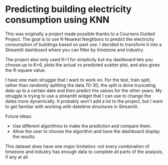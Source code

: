 # Predicting building electricity consumption using KNN

This was originally a project made possible thanks to a Coursera Guided Project. The goal is to use K-Nearest Neighbors to predict the electricity consumption of buildings based on past use. I decided to transform it into a Streamlit dashboard where you can filter by timezone and industry.

The project also only used K=1 for simplicity but my dashboard lets you choose up to K=6, plots the actual vs predicted scatter plot, and also gives the R-square value.

I have one main struggle that I want to work on. For the test, train split, rather than randomly splitting the data 70-30, the split is done truncating data up to a certain date and then predict the values for the other years. My struggle is trying to use a streamlit widget that I can use to change the dates more dynamically. It probably won't add a lot to the project, but I want to get familiar with working with datetime structures in Streamlit.

Future ideas:

- Use different algorithms to make the prediction and compare them.
- Allow the user to choose the algorithm and have the dashboard display the results.

This dataset does have one major limitation: not every combination of timezone and industry has enough data to complete all parts of the analysis, if any at all.
